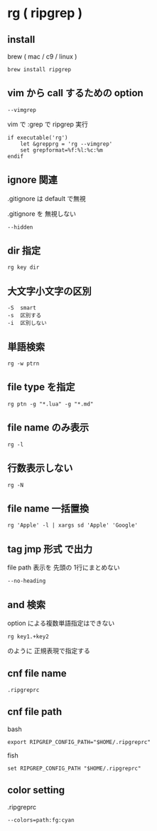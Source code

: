 
# rg  ( ripgrep )


## install

brew ( mac / c9 / linux )

```
brew install ripgrep
```


## vim から call するための option

```
--vimgrep
```

vim で :grep で ripgrep 実行

```
if executable('rg')
    let &grepprg = 'rg --vimgrep'
    set grepformat=%f:%l:%c:%m
endif
```


## ignore 関連

.gitignore は default で無視

.gitignore を 無視しない

```
--hidden
```


## dir 指定

```
rg key dir
```


## 大文字小文字の区別

```
-S  smart
-s  区別する
-i  区別しない
```


## 単語検索

```
rg -w ptrn
```


## file type を指定

```
rg ptn -g "*.lua" -g "*.md"
```


## file name のみ表示

```
rg -l
```


## 行数表示しない

```
rg -N
```


## file name 一括置換

```
rg 'Apple' -l | xargs sd 'Apple' 'Google'
```


## tag jmp 形式 で出力

file path 表示を 先頭の 1行にまとめない

```
--no-heading
```


## and 検索

option による複数単語指定はできない

```
rg key1.+key2
```

のように 正規表現で指定する


## cnf file name

`.ripgreprc`


## cnf file path

bash

```
export RIPGREP_CONFIG_PATH="$HOME/.ripgreprc"
```

fish

```
set RIPGREP_CONFIG_PATH "$HOME/.ripgreprc"
```


## color setting

.ripgreprc

```
--colors=path:fg:cyan
```



